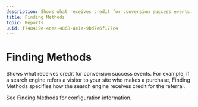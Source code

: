 ```yaml
---
description: Shows what receives credit for conversion success events. For example, if a search engine refers a visitor to your site who makes a purchase, Finding Methods specifies how the search engine receives credit for the referral.
title: Finding Methods
topic: Reports
uuid: f748419e-4cea-4868-ae1a-9bd7e6f177c4
---
```


# Finding Methods

Shows what receives credit for conversion success events. For example, if a search engine refers a visitor to your site who makes a purchase, Finding Methods specifies how the search engine receives credit for the referral.

See [Finding Methods](/help/admin/admin/finding-methods.md) for configuration information.
